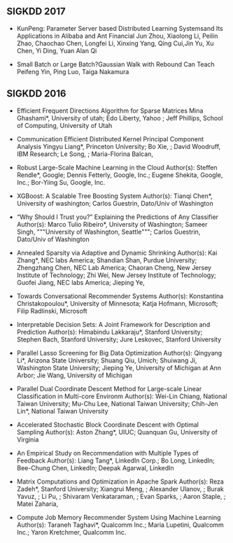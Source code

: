 ## SIGKDD 2017

* KunPeng: Parameter Server based Distributed Learning Systemsand Its Applications in Alibaba and Ant Financial
Jun Zhou, Xiaolong Li, Peilin Zhao, Chaochao Chen, Longfei Li, Xinxing Yang, Qing Cui,Jin Yu, Xu Chen, Yi Ding, Yuan Alan Qi

* Small Batch or Large Batch?Gaussian Walk with Rebound Can Teach
Peifeng Yin, Ping Luo, Taiga Nakamura


## SIGKDD 2016

* Efficient Frequent Directions Algorithm for Sparse Matrices
Mina Ghashami*, University of utah; Edo Liberty, Yahoo ; Jeff Phillips, School of Computing, University of Utah

* Communication Efficient Distributed Kernel Principal Component Analysis
Yingyu Liang*, Princeton University; Bo Xie, ; David Woodruff, IBM Research; Le Song, ; Maria-Florina Balcan,

* Robust Large-Scale Machine Learning in the Cloud
Author(s): Steffen Rendle*, Google; Dennis Fetterly, Google, Inc.; Eugene Shekita, Google, Inc.; Bor-Yiing Su, Google, Inc.

* XGBoost: A Scalable Tree Boosting System
Author(s): Tianqi Chen*, University of washington; Carlos Guestrin, Dato/Univ of Washington

* “Why Should I Trust you?” Explaining the Predictions of Any Classifier
Author(s): Marco Tulio Ribeiro*, University of Washington; Sameer Singh, """University of Washington, Seattle"""; Carlos Guestrin, Dato/Univ of Washington

* Annealed Sparsity via Adaptive and Dynamic Shrinking
Author(s): Kai Zhang*, NEC labs America; Shandian Shan, Purdue University; Zhengzhang Chen, NEC Lab America; Chaoran Cheng, New Jersey Institute of Technology; Zhi Wei, New Jersey Institute of Technology; Guofei Jiang, NEC labs America; Jieping Ye,

* Towards Conversational Recommender Systems
Author(s): Konstantina Christakopoulou*, University of Minnesota; Katja Hofmann, Microsoft; Filip Radlinski, Microsoft

* Interpretable Decision Sets: A Joint Framework for Description and Prediction
Author(s): Himabindu Lakkaraju*, Stanford University; Stephen Bach, Stanford University; Jure Leskovec, Stanford University

* Parallel Lasso Screening for Big Data Optimization
Author(s): Qingyang Li*, Arizona State University; Shuang Qiu, Umich; Shuiwang Ji, Washington State University; Jieping Ye, University of Michigan at Ann Arbor; Jie Wang, University of Michigan

* Parallel Dual Coordinate Descent Method for Large-scale Linear Classification in Multi-core Environm
Author(s): Wei-Lin Chiang, National Taiwan University; Mu-Chu Lee, National Taiwan University; Chih-Jen Lin*, National Taiwan University

* Accelerated Stochastic Block Coordinate Descent with Optimal Sampling
Author(s): Aston Zhang*, UIUC; Quanquan Gu, University of Virginia

* An Empirical Study on Recommendation with Multiple Types of Feedback
Author(s): Liang Tang*, LinkedIn Corp.; Bo Long, LinkedIn; Bee-Chung Chen, LinkedIn; Deepak Agarwal, LinkedIn

* Matrix Computations and Optimization in Apache Spark
Author(s): Reza Zadeh*, Stanford University; Xiangrui Meng, ; Alexander Ulanov, ; Burak Yavuz, ; Li Pu, ; Shivaram Venkataraman, ; Evan Sparks, ; Aaron Staple, ; Matei Zaharia,

* Compute Job Memory Recommender System Using Machine Learning
Author(s): Taraneh Taghavi*, Qualcomm Inc.; Maria Lupetini, Qualcomm Inc.; Yaron Kretchmer, Qualcomm Inc.

